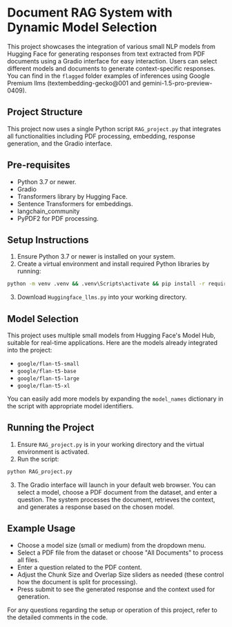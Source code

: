 # Document RAG System with Dynamic Model Selection

This project showcases the integration of various small NLP models from Hugging Face for generating responses from text extracted from PDF documents using a Gradio interface for easy interaction. Users can select different models and documents to generate context-specific responses. You can find in the `flagged` folder examples of inferences using Google Premium llms (textembedding-gecko@001 and gemini-1.5-pro-preview-0409).

## Project Structure

This project now uses a single Python script `RAG_project.py` that integrates all functionalities including PDF processing, embedding, response generation, and the Gradio interface.

## Pre-requisites

- Python 3.7 or newer.
- Gradio
- Transformers library by Hugging Face.
- Sentence Transformers for embeddings.
- langchain_community
- PyPDF2 for PDF processing.

## Setup Instructions

1. Ensure Python 3.7 or newer is installed on your system.
2. Create a virtual environment and install required Python libraries by running:

```bash
python -m venv .venv && .venv\Scripts\activate && pip install -r requirements.txt
```

3. Download `Huggingface_llms.py` into your working directory.

## Model Selection

This project uses multiple small models from Hugging Face's Model Hub, suitable for real-time applications. Here are the models already integrated into the project:

- `google/flan-t5-small`
- `google/flan-t5-base`
- `google/flan-t5-large`
- `google/flan-t5-xl`

You can easily add more models by expanding the `model_names` dictionary in the script with appropriate model identifiers.

## Running the Project

1. Ensure `RAG_project.py` is in your working directory and the virtual environment is activated.
2. Run the script:

```bash
python RAG_project.py
```

3. The Gradio interface will launch in your default web browser. You can select a model, choose a PDF document from the dataset, and enter a question. The system processes the document, retrieves the context, and generates a response based on the chosen model.

## Example Usage

- Choose a model size (small or medium) from the dropdown menu.
- Select a PDF file from the dataset or choose "All Documents" to process all files.
- Enter a question related to the PDF content.
- Adjust the Chunk Size and Overlap Size sliders as needed (these control how the document is split for processing).
- Press submit to see the generated response and the context used for generation.

For any questions regarding the setup or operation of this project, refer to the detailed comments in the code.